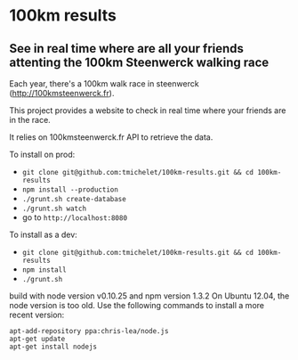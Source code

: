 100km results
=======

See in real time where are all your friends attenting the 100km Steenwerck walking race 
-----------


Each year, there's a 100km walk race in steenwerck (http://100kmsteenwerck.fr).

This project provides a website to check in real time where your friends are in the race.

It relies on 100kmsteenwerck.fr API to retrieve the data.

To install on prod:

  * `git clone git@github.com:tmichelet/100km-results.git && cd 100km-results`
  * `npm install --production`
  * `./grunt.sh create-database`
  * `./grunt.sh watch`
  * go to `http://localhost:8080`

To install as a dev:

  * `git clone git@github.com:tmichelet/100km-results.git && cd 100km-results`
  * `npm install`
  * `./grunt.sh`


build with node version v0.10.25 and npm version 1.3.2
On Ubuntu 12.04, the node version is too old. Use the following commands to install a more recent version:
```
apt-add-repository ppa:chris-lea/node.js
apt-get update
apt-get install nodejs
```
